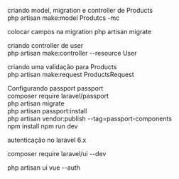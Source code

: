 criando  model, migration e controller de Products  
php artisan make:model Produtcs -mc     

colocar campos na migration
php artisan migrate       

criando controller de user  
php artisan make:controller --resource User    

criando uma validação para Products  
php artisan make:request ProductsRequest          

Configurando passport passport  
composer require laravel/passport     
php artisan migrate      
php artisan passport:install  
php artisan vendor:publish --tag=passport-components  
npm install
npm run dev

autenticação no laravel 6.x

composer require laravel/ui --dev

php artisan ui vue --auth
